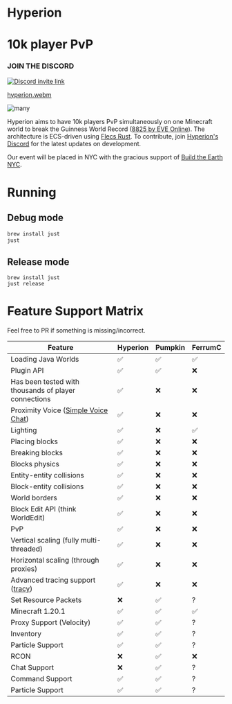 # Hyperion

# 10k player PvP

### JOIN THE DISCORD

[![Discord invite link](https://dcbadge.vercel.app/api/server/PBfnDtj5Wb)](https://discord.gg/PBfnDtj5Wb)

[hyperion.webm](https://github.com/user-attachments/assets/5ea4bdec-25a8-4bb5-a670-0cb81bf88d7e)

![many](https://github.com/user-attachments/assets/e69f2c3a-f053-4361-a49d-336894f544ba)

Hyperion aims to have 10k players PvP simultaneously on one Minecraft world to break the Guinness World Record ([8825 by
EVE Online](https://www.guinnessworldrecords.com/world-records/105603-largest-videogame-pvp-battle)). The
architecture is ECS-driven using [Flecs Rust](https://github.com/Indra-db/Flecs-Rust). To contribute,
join [Hyperion's Discord](https://discord.gg/sTN8mdRQ) for the latest updates on development.

Our event will be placed in NYC with the gracious support of [Build the Earth NYC](https://buildtheearth.net/teams/nyc).

# Running

## Debug mode

```bash
brew install just
just
```

## Release mode

```
brew install just
just release
```

# Feature Support Matrix

Feel free to PR if something is missing/incorrect.

| Feature                                                                              | Hyperion | Pumpkin | FerrumC |
|--------------------------------------------------------------------------------------|----------|---------|---------|
| Loading Java Worlds                                                                  | ✅        | ✅       | ✅       |
| Plugin API                                                                           | ✅        | ✅       | ❌       |
| Has been tested with thousands of player connections                                 | ✅        | ❌       | ❌       |
| Proximity Voice ([Simple Voice Chat](https://modrinth.com/plugin/simple-voice-chat)) | ✅        | ❌       | ❌       |
| Lighting                                                                             | ✅        | ❌       | ✅       |
| Placing blocks                                                                       | ✅        | ❌       | ❌       |
| Breaking blocks                                                                      | ✅        | ❌       | ❌       |
| Blocks physics                                                                       | ✅        | ❌       | ❌       |
| Entity-entity collisions                                                             | ✅        | ❌       | ❌       |
| Block-entity collisions                                                              | ✅        | ❌       | ❌       |
| World borders                                                                        | ✅        | ❌       | ❌       |
| Block Edit API (think WorldEdit)                                                     | ✅        | ❌       | ❌       |
| PvP                                                                                  | ✅        | ❌       | ❌       |
| Vertical scaling (fully multi-threaded)                                              | ✅        | ❌       | ❌       |
| Horizontal scaling (through proxies)                                                 | ✅        | ❌       | ❌       | 
| Advanced tracing support ([tracy](https://github.com/wolfpld/tracy))                 | ✅        | ❌       | ❌       | 
| Set Resource Packets                                                                 | ❌        | ✅       | ?       |
| Minecraft 1.20.1                                                                     | ✅        | ✅       | ✅       |
| Proxy Support (Velocity)                                                             | ✅        | ✅       | ?       |
| Inventory                                                                            | ✅        | ✅       | ?       |
| Particle Support                                                                     | ✅        | ✅       | ?       |
| RCON                                                                                 | ❌        | ✅       | ❌       |
| Chat Support                                                                         | ❌        | ✅       | ?       |
| Command Support                                                                      | ✅        | ✅       | ?       |
| Particle Support                                                                     | ✅        | ✅       | ?       |



